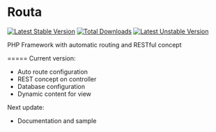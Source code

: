 Routa
========

[![Latest Stable Version](https://poser.pugx.org/crazenezz/routa/v/stable.svg)](https://packagist.org/packages/crazenezz/routa)
[![Total Downloads](https://poser.pugx.org/crazenezz/routa/downloads.svg)](https://packagist.org/packages/crazenezz/routa)
[![Latest Unstable Version](https://poser.pugx.org/crazenezz/routa/v/unstable.svg)](https://packagist.org/packages/crazenezz/routa)


PHP Framework with automatic routing and RESTful concept

=====
Current version:
- Auto route configuration
- REST concept on controller
- Database configuration
- Dynamic content for view

Next update:
- Documentation and sample